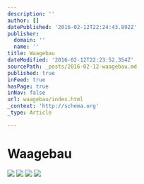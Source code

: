```yaml
---
description: ''
author: []
datePublished: '2016-02-12T22:24:43.892Z'
publisher:
  domain: ''
  name: ''
title: Waagebau
dateModified: '2016-02-12T22:23:52.354Z'
sourcePath: _posts/2016-02-12-waagebau.md
published: true
inFeed: true
hasPage: true
inNav: false
url: waagebau/index.html
_context: 'http://schema.org'
_type: Article

---
```

# Waagebau
![](https://the-grid-user-content.s3-us-west-2.amazonaws.com/34e4f0ec-d051-4595-b851-fe536247f2e2.png)
![](https://the-grid-user-content.s3-us-west-2.amazonaws.com/3c694308-a501-44e4-a634-f00150dfd90c.png)
![](https://the-grid-user-content.s3-us-west-2.amazonaws.com/68958207-9645-4106-bf14-fc238526cc09.png)
![](https://the-grid-user-content.s3-us-west-2.amazonaws.com/4267559a-ba80-4ee2-bced-a2d01f0728af.png)
